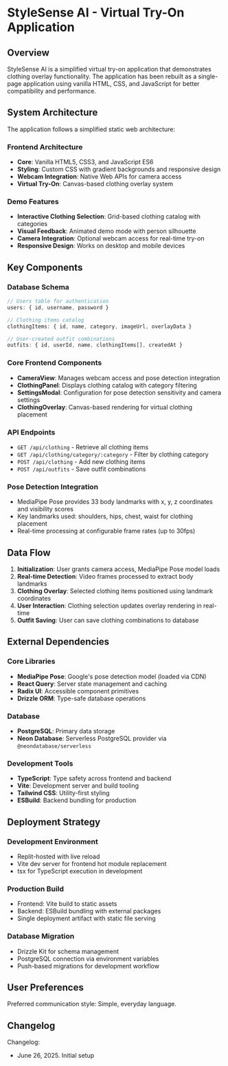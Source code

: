 # StyleSense AI - Virtual Try-On Application

## Overview

StyleSense AI is a simplified virtual try-on application that demonstrates clothing overlay functionality. The application has been rebuilt as a single-page application using vanilla HTML, CSS, and JavaScript for better compatibility and performance.

## System Architecture

The application follows a simplified static web architecture:

### Frontend Architecture
- **Core**: Vanilla HTML5, CSS3, and JavaScript ES6
- **Styling**: Custom CSS with gradient backgrounds and responsive design
- **Webcam Integration**: Native Web APIs for camera access
- **Virtual Try-On**: Canvas-based clothing overlay system

### Demo Features
- **Interactive Clothing Selection**: Grid-based clothing catalog with categories
- **Visual Feedback**: Animated demo mode with person silhouette
- **Camera Integration**: Optional webcam access for real-time try-on
- **Responsive Design**: Works on desktop and mobile devices

## Key Components

### Database Schema
```typescript
// Users table for authentication
users: { id, username, password }

// Clothing items catalog
clothingItems: { id, name, category, imageUrl, overlayData }

// User-created outfit combinations
outfits: { id, userId, name, clothingItems[], createdAt }
```

### Core Frontend Components
- **CameraView**: Manages webcam access and pose detection integration
- **ClothingPanel**: Displays clothing catalog with category filtering
- **SettingsModal**: Configuration for pose detection sensitivity and camera settings
- **ClothingOverlay**: Canvas-based rendering for virtual clothing placement

### API Endpoints
- `GET /api/clothing` - Retrieve all clothing items
- `GET /api/clothing/category/:category` - Filter by clothing category
- `POST /api/clothing` - Add new clothing items
- `POST /api/outfits` - Save outfit combinations

### Pose Detection Integration
- MediaPipe Pose provides 33 body landmarks with x, y, z coordinates and visibility scores
- Key landmarks used: shoulders, hips, chest, waist for clothing placement
- Real-time processing at configurable frame rates (up to 30fps)

## Data Flow

1. **Initialization**: User grants camera access, MediaPipe Pose model loads
2. **Real-time Detection**: Video frames processed to extract body landmarks
3. **Clothing Overlay**: Selected clothing items positioned using landmark coordinates
4. **User Interaction**: Clothing selection updates overlay rendering in real-time
5. **Outfit Saving**: User can save clothing combinations to database

## External Dependencies

### Core Libraries
- **MediaPipe Pose**: Google's pose detection model (loaded via CDN)
- **React Query**: Server state management and caching
- **Radix UI**: Accessible component primitives
- **Drizzle ORM**: Type-safe database operations

### Database
- **PostgreSQL**: Primary data storage
- **Neon Database**: Serverless PostgreSQL provider via `@neondatabase/serverless`

### Development Tools
- **TypeScript**: Type safety across frontend and backend
- **Vite**: Development server and build tooling
- **Tailwind CSS**: Utility-first styling
- **ESBuild**: Backend bundling for production

## Deployment Strategy

### Development Environment
- Replit-hosted with live reload
- Vite dev server for frontend hot module replacement
- tsx for TypeScript execution in development

### Production Build
- Frontend: Vite build to static assets
- Backend: ESBuild bundling with external packages
- Single deployment artifact with static file serving

### Database Migration
- Drizzle Kit for schema management
- PostgreSQL connection via environment variables
- Push-based migrations for development workflow

## User Preferences

Preferred communication style: Simple, everyday language.

## Changelog

Changelog:
- June 26, 2025. Initial setup